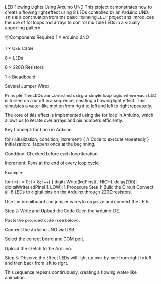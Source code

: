  LED Flowing Lights Using Arduino UNO
This project demonstrates how to create a flowing light effect using 8 LEDs controlled by an Arduino UNO. This is a continuation from the basic "blinking LED" project and introduces the use of for loops and arrays to control multiple LEDs in a visually appealing pattern.

📦Components Required
1 × Arduino UNO

1 × USB Cable

8 × LEDs

8 × 220Ω Resistors

1 × Breadboard

Several Jumper Wires

 Principle
The LEDs are controlled using a simple loop logic where each LED is turned on and off in a sequence, creating a flowing light effect. This simulates a water-like motion from right to left and left to right repeatedly.

The core of this effect is implemented using the for loop in Arduino, which allows us to iterate over arrays and pin numbers efficiently.

 Key Concept: for Loop in Arduino

for (initialization; condition; increment) {
   // Code to execute repeatedly
}
Initialization: Happens once at the beginning.

Condition: Checked before each loop iteration.

Increment: Runs at the end of every loop cycle.

Example:


for (int i = 0; i < 8; i++) {
  digitalWrite(ledPins[i], HIGH);
  delay(100);
  digitalWrite(ledPins[i], LOW);
}
Procedure
Step 1: Build the Circuit
Connect all 8 LEDs to digital pins on the Arduino through 220Ω resistors.

Use the breadboard and jumper wires to organize and connect the LEDs.

Step 2: Write and Upload the Code
Open the Arduino IDE.

Paste the provided code (see below).

Connect the Arduino UNO via USB.

Select the correct board and COM port.

Upload the sketch to the Arduino.

Step 3: Observe the Effect
LEDs will light up one-by-one from right to left and then back from left to right.

This sequence repeats continuously, creating a flowing water-like animation.

